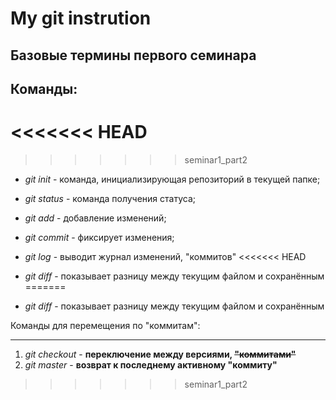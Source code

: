 # My git instrution

## Базовые термины первого семинара

Команды:
-
<<<<<<< HEAD
=======

>>>>>>> seminar1_part2
* *git init* - команда, инициализирующая репозиторий в текущей папке;

* *git status* - команда получения статуса;
* *git add* - добавление изменений;
* *git commit* - фиксирует изменения;
* *git log* - выводит журнал изменений, "коммитов"
<<<<<<< HEAD
* *git diff* - показывает разницу между текущим файлом и сохранённым
=======
* *git diff* - показывает разницу между текущим файлом и сохранённым

Команды для перемещения по "коммитам":
****
1. *git checkout* - **переключение между версиями, ~~"коммитами"~~**
2.  *git master* - **возврат к последнему активному "коммиту"**
>>>>>>> seminar1_part2
